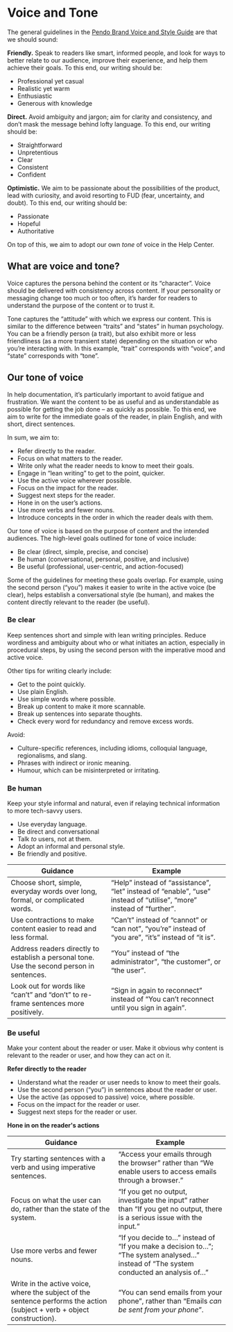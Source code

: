 # Voice and Tone

The general guidelines in the [Pendo Brand Voice and Style Guide](https://docs.google.com/presentation/d/1NA5n3Ac5lWPzANcUE7vVbaYnEcP1fDpkNK6RB7fpFlQ/edit#slide=id.g10f0d2d600c_0_1) are that we should sound:

**Friendly.** Speak to readers like smart, informed people, and look for ways to better relate to our audience, improve their experience, and help them achieve their goals. To this end, our writing should be:

*  Professional yet casual
*  Realistic yet warm
*  Enthusiastic
*    Generous with knowledge

**Direct.** Avoid ambiguity and jargon; aim for clarity and consistency, and don’t mask the message behind lofty language. To this end, our writing should be:

*  Straightforward
*  Unpretentious
*  Clear
*  Consistent
*  Confident

**Optimistic.** We aim to be passionate about the possibilities of the product, lead with curiosity, and avoid resorting to FUD (fear, uncertainty, and doubt). To this end, our writing should be:

*  Passionate
*  Hopeful
*  Authoritative

On top of this, we aim to adopt our own *tone* of voice in the Help Center.

## What are voice and tone?

Voice captures the persona behind the content or its “character”. Voice should be delivered with consistency across content. If your personality or messaging change too much or too often, it’s harder for readers to understand the purpose of the content or to trust it.

Tone captures the “attitude” with which we express our content. This is similar to the difference between “traits” and “states” in human psychology. You can be a friendly person (a trait), but also exhibit more or less friendliness (as a more transient state) depending on the situation or who you’re interacting with. In this example, “trait” corresponds with “voice”, and “state” corresponds with “tone”.

## Our tone of voice

In help documentation, it’s particularly important to avoid fatigue and frustration. We want the content to be as useful and as understandable as possible for getting the job done – as quickly as possible. To this end, we aim to write for the immediate goals of the reader, in plain English, and with short, direct sentences.

In sum, we aim to:

*  Refer directly to the reader.
*  Focus on what matters to the reader.
*  Write only what the reader needs to know to meet their goals.
*  Engage in “lean writing” to get to the point, quicker.
*  Use the active voice wherever possible.
*  Focus on the impact for the reader.
*  Suggest next steps for the reader.
*  Hone in on the user’s actions.
*  Use more verbs and fewer nouns.
*  Introduce concepts in the order in which the reader deals with them.

Our tone of voice is based on the purpose of content and the intended audiences. The high-level goals outlined for tone of voice include:

*  Be clear (direct, simple, precise, and concise)
*  Be human (conversational, personal, positive, and inclusive)
*  Be useful (professional, user-centric, and action-focused)

Some of the guidelines for meeting these goals overlap. For example, using the second person (“you”) makes it easier to write in the active voice (be clear), helps establish a conversational style (be human), and makes the content directly relevant to the reader (be useful).

### Be clear

Keep sentences short and simple with lean writing principles. Reduce wordiness and ambiguity about who or what initiates an action, especially in procedural steps, by using the second person with the imperative mood and active voice.

Other tips for writing clearly include:

*  Get to the point quickly.
*  Use plain English.
*  Use simple words where possible.
*  Break up content to make it more scannable.
*  Break up sentences into separate thoughts.
*  Check every word for redundancy and remove excess words.

Avoid:

*  Culture-specific references, including idioms, colloquial language, regionalisms, and slang.
*  Phrases with indirect or ironic meaning.
*  Humour, which can be misinterpreted or irritating.

### Be human

Keep your style informal and natural, even if relaying technical information to more tech-savvy users.

*  Use everyday language.
*  Be direct and conversational
*  Talk *to* users, not at them.
*  Adopt an informal and personal style.
*  Be friendly and positive.

|**Guidance** | **Example** |
|---|---|
|Choose short, simple, everyday words over long, formal, or complicated words.| “Help” instead of “assistance”, “let” instead of “enable”, “use” instead of “utilise”, “more” instead of “further”.|
|Use contractions to make content easier to read and less formal. | “Can’t” instead of “cannot” or “can not”, “you’re” instead of “you are”, “it’s” instead of “it is”. |
|Address readers directly to establish a personal tone. Use the second person in sentences.| “You” instead of “the administrator”, “the customer”, or “the user”.|
|Look out for words like “can’t” and “don’t” to re-frame sentences more positively.|“Sign in again to reconnect” instead of “You can’t reconnect until you sign in again”.|

### Be useful

Make your content about the reader or user. Make it obvious why content is relevant to the reader or user, and how they can act on it.

**Refer directly to the reader**

*  Understand what the reader or user needs to know to meet their goals.
*  Use the second person (“you”) in sentences about the reader or user.
*  Use the active (as opposed to passive) voice, where possible.
*  Focus on the impact for the reader or user.
*  Suggest next steps for the reader or user.

**Hone in on the reader's actions**

|**Guidance** | **Example** |
|---|---|
|Try starting sentences with a verb and using imperative sentences.| “Access your emails through the browser” rather than “We enable users to access emails through a browser.” |
|Focus on what the user can do, rather than the state of the system. | “If you get no output, investigate the input” rather than “If you get no output, there is a serious issue with the input.” |
|Use more verbs and fewer nouns. | “If you decide to…” instead of “If you make a decision to…”; “The system analysed…” instead of “The system conducted an analysis of…” |
|Write in the active voice, where the subject of the sentence performs the action (subject + verb + object construction). | “You can send emails from your phone”, rather than “Emails *can be sent from your phone*”. |
